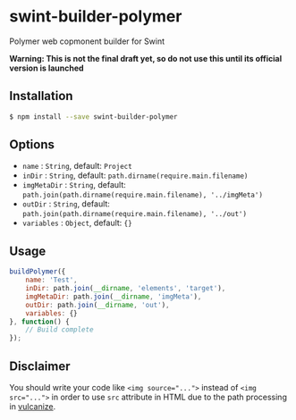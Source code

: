 # swint-builder-polymer
Polymer web copmonent builder for Swint

**Warning: This is not the final draft yet, so do not use this until its official version is launched**

## Installation
```sh
$ npm install --save swint-builder-polymer
```

## Options
* `name` : `String`, default: `Project`
* `inDir` : `String`, default: `path.dirname(require.main.filename)`
* `imgMetaDir` : `String`, default: `path.join(path.dirname(require.main.filename), '../imgMeta')`
* `outDir` : `String`, default: `path.join(path.dirname(require.main.filename), '../out')`
* `variables` : `Object`, default: `{}`

## Usage
```javascript
buildPolymer({
	name: 'Test',
	inDir: path.join(__dirname, 'elements', 'target'),
	imgMetaDir: path.join(__dirname, 'imgMeta'),
	outDir: path.join(__dirname, 'out'),
	variables: {}
}, function() {
	// Build complete
});
```

## Disclaimer
You should write your code like `<img source="...">` instead of `<img src="...">` in order to use `src` attribute in HTML due to the path processing in [vulcanize](https://github.com/polymer/vulcanize).
